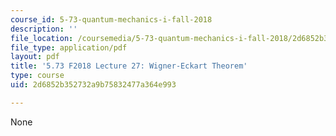 ```yaml
---
course_id: 5-73-quantum-mechanics-i-fall-2018
description: ''
file_location: /coursemedia/5-73-quantum-mechanics-i-fall-2018/2d6852b352732a9b75832477a364e993_MIT5_73F18_Lec27.pdf
file_type: application/pdf
layout: pdf
title: '5.73 F2018 Lecture 27: Wigner-Eckart Theorem'
type: course
uid: 2d6852b352732a9b75832477a364e993

---
```

None